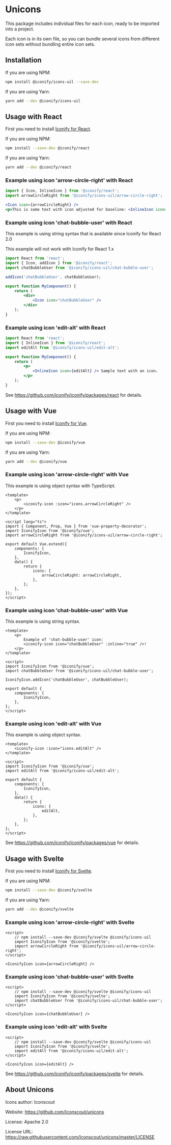 # Unicons

This package includes individual files for each icon, ready to be imported into a project.

Each icon is in its own file, so you can bundle several icons from different icon sets without bundling entire icon sets.

## Installation

If you are using NPM:

```bash
npm install @iconify/icons-uil --save-dev
```

If you are using Yarn:

```bash
yarn add --dev @iconify/icons-uil
```

## Usage with React

First you need to install [Iconify for React](https://github.com/iconify/iconify/packages/react).

If you are using NPM:

```bash
npm install --save-dev @iconify/react
```

If you are using Yarn:

```bash
yarn add --dev @iconify/react
```

### Example using icon 'arrow-circle-right' with React

```js
import { Icon, InlineIcon } from '@iconify/react';
import arrowCircleRight from '@iconify/icons-uil/arrow-circle-right';
```

```jsx
<Icon icon={arrowCircleRight} />
<p>This is some text with icon adjusted for baseline: <InlineIcon icon={arrowCircleRight} /></p>
```

### Example using icon 'chat-bubble-user' with React

This example is using string syntax that is available since Iconify for React 2.0

This example will not work with Iconify for React 1.x

```jsx
import React from 'react';
import { Icon, addIcon } from '@iconify/react';
import chatBubbleUser from '@iconify/icons-uil/chat-bubble-user';

addIcon('chatBubbleUser', chatBubbleUser);

export function MyComponent() {
	return (
		<div>
			<Icon icon="chatBubbleUser" />
		</div>
	);
}
```

### Example using icon 'edit-alt' with React

```jsx
import React from 'react';
import { InlineIcon } from '@iconify/react';
import editAlt from '@iconify/icons-uil/edit-alt';

export function MyComponent() {
	return (
		<p>
			<InlineIcon icon={editAlt} /> Sample text with an icon.
		</p>
	);
}
```

See https://github.com/iconify/iconify/packages/react for details.

## Usage with Vue

First you need to install [Iconify for Vue](https://github.com/iconify/iconify/packages/vue).

If you are using NPM:

```bash
npm install --save-dev @iconify/vue
```

If you are using Yarn:

```bash
yarn add --dev @iconify/vue
```

### Example using icon 'arrow-circle-right' with Vue

This example is using object syntax with TypeScript.

```vue
<template>
	<p>
		<iconify-icon :icon="icons.arrowCircleRight" />
	</p>
</template>

<script lang="ts">
import { Component, Prop, Vue } from 'vue-property-decorator';
import IconifyIcon from '@iconify/vue';
import arrowCircleRight from '@iconify/icons-uil/arrow-circle-right';

export default Vue.extend({
	components: {
		IconifyIcon,
	},
	data() {
		return {
			icons: {
				arrowCircleRight: arrowCircleRight,
			},
		};
	},
});
</script>
```

### Example using icon 'chat-bubble-user' with Vue

This example is using string syntax.

```vue
<template>
	<p>
		Example of 'chat-bubble-user' icon:
		<iconify-icon icon="chatBubbleUser" :inline="true" />!
	</p>
</template>

<script>
import IconifyIcon from '@iconify/vue';
import chatBubbleUser from '@iconify/icons-uil/chat-bubble-user';

IconifyIcon.addIcon('chatBubbleUser', chatBubbleUser);

export default {
	components: {
		IconifyIcon,
	},
};
</script>
```

### Example using icon 'edit-alt' with Vue

This example is using object syntax.

```vue
<template>
	<iconify-icon :icon="icons.editAlt" />
</template>

<script>
import IconifyIcon from '@iconify/vue';
import editAlt from '@iconify/icons-uil/edit-alt';

export default {
	components: {
		IconifyIcon,
	},
	data() {
		return {
			icons: {
				editAlt,
			},
		};
	},
};
</script>
```

See https://github.com/iconify/iconify/packages/vue for details.

## Usage with Svelte

First you need to install [Iconify for Svelte](https://github.com/iconify/iconify/packages/svelte).

If you are using NPM:

```bash
npm install --save-dev @iconify/svelte
```

If you are using Yarn:

```bash
yarn add --dev @iconify/svelte
```

### Example using icon 'arrow-circle-right' with Svelte

```svelte
<script>
    // npm install --save-dev @iconify/svelte @iconify/icons-uil
    import IconifyIcon from '@iconify/svelte';
    import arrowCircleRight from '@iconify/icons-uil/arrow-circle-right';
</script>

<IconifyIcon icon={arrowCircleRight} />
```

### Example using icon 'chat-bubble-user' with Svelte

```svelte
<script>
    // npm install --save-dev @iconify/svelte @iconify/icons-uil
    import IconifyIcon from '@iconify/svelte';
    import chatBubbleUser from '@iconify/icons-uil/chat-bubble-user';
</script>

<IconifyIcon icon={chatBubbleUser} />
```

### Example using icon 'edit-alt' with Svelte

```svelte
<script>
    // npm install --save-dev @iconify/svelte @iconify/icons-uil
    import IconifyIcon from '@iconify/svelte';
    import editAlt from '@iconify/icons-uil/edit-alt';
</script>

<IconifyIcon icon={editAlt} />
```

See https://github.com/iconify/iconify/packages/svelte for details.

## About Unicons

Icons author: Iconscout

Website: https://github.com/Iconscout/unicons

License: Apache 2.0

License URL: https://raw.githubusercontent.com/Iconscout/unicons/master/LICENSE
